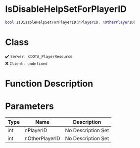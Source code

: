 # IsDisableHelpSetForPlayerID
```lua
bool IsDisableHelpSetForPlayerID(nPlayerID, nOtherPlayerID)
```
# Class
✔️ `Server: CDOTA_PlayerResource`  
❌ `Client: undefined`  

# Function Description

# Parameters
Type|Name|Description
--|--|--
int|nPlayerID|No Description Set
int|nOtherPlayerID|No Description Set
